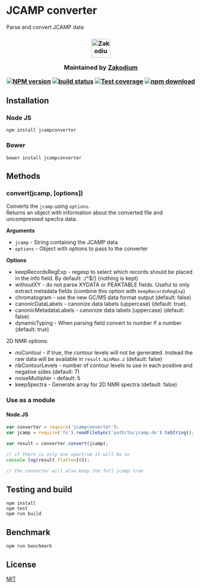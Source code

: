 # JCAMP converter

Parse and convert JCAMP data

<h3 align="center">

  <a href="https://www.zakodium.com">
    <img src="https://www.zakodium.com/brand/zakodium-logo-white.svg" width="50" alt="Zakodium logo" />
  </a>

  <p>
    Maintained by <a href="https://www.zakodium.com">Zakodium</a>
  </p>

  [![NPM version][npm-image]][npm-url]
  [![build status][ci-image]][ci-url]
  [![Test coverage][codecov-image]][codecov-url]
  [![npm download][download-image]][download-url]

</h3>

## Installation

### Node JS

`npm install jcampconverter`

### Bower

`bower install jcampconverter`

## Methods

### convert(jcamp, [options])

Converts the `jcamp` using `options`.  
Returns an object with information about the converted file and uncompressed spectra data.

**Arguments**

- `jcamp` - String containing the JCAMP data
- `options` - Object with options to pass to the converter

**Options**

- keepRecordsRegExp - regexp to select which records should be placed in the info field. By default: :/^\$/} (nothing is kept)
- withoutXY - do not parse XYDATA or PEAKTABLE fields. Useful to only extract metadata fields (combine this option with `keepRecordsRegExp`)
- chromatogram - use the new GC/MS data format output (default: false)
- canonicDataLabels - canonize data labels (uppercase) (default: true).
- canonicMetadataLabels - canonize data labels (uppercase) (default: false).
- dynamicTyping - When parsing field convert to number if a number (default: true)

2D NMR options:

- noContour - if true, the contour levels will not be generated. Instead the raw data will be available in `result.minMax.z` (default: false)
- nbContourLevels - number of contour levels to use in each positive and negative sides (default: 7)
- noiseMultiplier - default: 5
- keepSpectra - Generate array for 2D NMR spectra (default: false)

### Use as a module

#### Node.JS

```javascript
var converter = require('jcampconverter');
var jcamp = require('fs').readFileSync('path/to/jcamp.dx').toString();

var result = converter.convert(jcamp);

// if there is only one spectrum it will be in
console.log(result.flatten[0]);

// the converter will also keep the full jcamp tree
```

## Testing and build

```console
npm install
npm test
npm run build
```

## Benchmark

```console
npm run benchmark
```

## License

[MIT](./LICENSE)

[npm-image]: https://img.shields.io/npm/v/jcampconverter.svg
[npm-url]: https://npmjs.org/package/jcampconverter
[codecov-image]: https://img.shields.io/codecov/c/github/cheminfo/jcampconverter.svg
[codecov-url]: https://codecov.io/gh/cheminfo/jcampconverter
[ci-image]: https://github.com/cheminfo/jcampconverter/workflows/Node.js%20CI/badge.svg?branch=master
[ci-url]: https://github.com/cheminfo/jcampconverter/actions?query=workflow%3A%22Node.js+CI%22
[download-image]: https://img.shields.io/npm/dm/jcampconverter.svg
[download-url]: https://npmjs.org/package/jcampconverter
